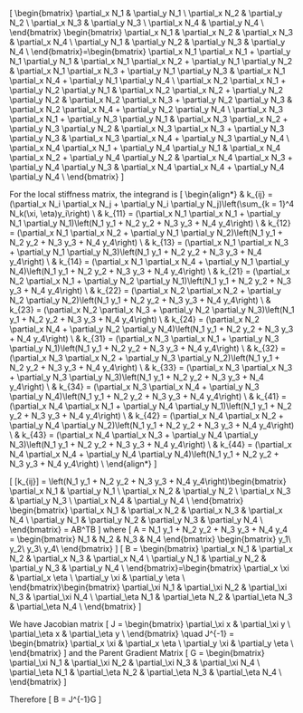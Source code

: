 \[
\begin{bmatrix}
    \partial_x N_1 & \partial_y N_1 \\
    \partial_x N_2 & \partial_y N_2 \\
    \partial_x N_3 & \partial_y N_3 \\
    \partial_x N_4 & \partial_y N_4 \\
\end{bmatrix}
\begin{bmatrix}
    \partial_x N_1 & \partial_x N_2 & \partial_x N_3 & \partial_x N_4 \\
    \partial_y N_1 & \partial_y N_2 & \partial_y N_3 & \partial_y N_4 \\
\end{bmatrix}=\begin{bmatrix}
    \partial_x N_1 \partial_x N_1 + \partial_y N_1  \partial_y N_1 & \partial_x N_1 \partial_x N_2 + \partial_y N_1  \partial_y N_2 & \partial_x N_1 \partial_x N_3 + \partial_y N_1  \partial_y N_3 & \partial_x N_1 \partial_x N_4 + \partial_y N_1  \partial_y N_4 \\
    \partial_x N_2 \partial_x N_1 + \partial_y N_2  \partial_y N_1 & \partial_x N_2 \partial_x N_2 + \partial_y N_2  \partial_y N_2 & \partial_x N_2 \partial_x N_3 + \partial_y N_2  \partial_y N_3 & \partial_x N_2 \partial_x N_4 + \partial_y N_2  \partial_y N_4 \\
    \partial_x N_3 \partial_x N_1 + \partial_y N_3  \partial_y N_1 & \partial_x N_3 \partial_x N_2 + \partial_y N_3  \partial_y N_2 & \partial_x N_3 \partial_x N_3 + \partial_y N_3  \partial_y N_3 & \partial_x N_3 \partial_x N_4 + \partial_y N_3  \partial_y N_4 \\
    \partial_x N_4 \partial_x N_1 + \partial_y N_4  \partial_y N_1 & \partial_x N_4 \partial_x N_2 + \partial_y N_4  \partial_y N_2 & \partial_x N_4 \partial_x N_3 + \partial_y N_4  \partial_y N_3 & \partial_x N_4 \partial_x N_4 + \partial_y N_4  \partial_y N_4 \\
\end{bmatrix}
\]

For the local stiffness matrix, the integrand is
\[
\begin{align*}
& k_{ij} = (\partial_x N_i \partial_x N_j + \partial_y N_i \partial_y N_j)\left(\sum_{k = 1}^4 N_k(\xi, \eta)y_i\right) \\
& k_{11} = (\partial_x N_1 \partial_x N_1 + \partial_y N_1 \partial_y N_1)\left(N_1 y_1 + N_2 y_2 + N_3 y_3 + N_4 y_4\right) \\
& k_{12} = (\partial_x N_1 \partial_x N_2 + \partial_y N_1 \partial_y N_2)\left(N_1 y_1 + N_2 y_2 + N_3 y_3 + N_4 y_4\right) \\
& k_{13} = (\partial_x N_1 \partial_x N_3 + \partial_y N_1 \partial_y N_3)\left(N_1 y_1 + N_2 y_2 + N_3 y_3 + N_4 y_4\right) \\
& k_{14} = (\partial_x N_1 \partial_x N_4 + \partial_y N_1 \partial_y N_4)\left(N_1 y_1 + N_2 y_2 + N_3 y_3 + N_4 y_4\right) \\
& k_{21} = (\partial_x N_2 \partial_x N_1 + \partial_y N_2 \partial_y N_1)\left(N_1 y_1 + N_2 y_2 + N_3 y_3 + N_4 y_4\right) \\
& k_{22} = (\partial_x N_2 \partial_x N_2 + \partial_y N_2 \partial_y N_2)\left(N_1 y_1 + N_2 y_2 + N_3 y_3 + N_4 y_4\right) \\
& k_{23} = (\partial_x N_2 \partial_x N_3 + \partial_y N_2 \partial_y N_3)\left(N_1 y_1 + N_2 y_2 + N_3 y_3 + N_4 y_4\right) \\
& k_{24} = (\partial_x N_2 \partial_x N_4 + \partial_y N_2 \partial_y N_4)\left(N_1 y_1 + N_2 y_2 + N_3 y_3 + N_4 y_4\right) \\
& k_{31} = (\partial_x N_3 \partial_x N_1 + \partial_y N_3 \partial_y N_1)\left(N_1 y_1 + N_2 y_2 + N_3 y_3 + N_4 y_4\right) \\
& k_{32} = (\partial_x N_3 \partial_x N_2 + \partial_y N_3 \partial_y N_2)\left(N_1 y_1 + N_2 y_2 + N_3 y_3 + N_4 y_4\right) \\
& k_{33} = (\partial_x N_3 \partial_x N_3 + \partial_y N_3 \partial_y N_3)\left(N_1 y_1 + N_2 y_2 + N_3 y_3 + N_4 y_4\right) \\
& k_{34} = (\partial_x N_3 \partial_x N_4 + \partial_y N_3 \partial_y N_4)\left(N_1 y_1 + N_2 y_2 + N_3 y_3 + N_4 y_4\right) \\
& k_{41} = (\partial_x N_4 \partial_x N_1 + \partial_y N_4 \partial_y N_1)\left(N_1 y_1 + N_2 y_2 + N_3 y_3 + N_4 y_4\right) \\
& k_{42} = (\partial_x N_4 \partial_x N_2 + \partial_y N_4 \partial_y N_2)\left(N_1 y_1 + N_2 y_2 + N_3 y_3 + N_4 y_4\right) \\
& k_{43} = (\partial_x N_4 \partial_x N_3 + \partial_y N_4 \partial_y N_3)\left(N_1 y_1 + N_2 y_2 + N_3 y_3 + N_4 y_4\right) \\
& k_{44} = (\partial_x N_4 \partial_x N_4 + \partial_y N_4 \partial_y N_4)\left(N_1 y_1 + N_2 y_2 + N_3 y_3 + N_4 y_4\right) \\
\end{align*}
\]

\[
[k_{ij}] = \left(N_1 y_1 + N_2 y_2 + N_3 y_3 + N_4 y_4\right)\begin{bmatrix}
    \partial_x N_1 & \partial_y N_1 \\
    \partial_x N_2 & \partial_y N_2 \\
    \partial_x N_3 & \partial_y N_3 \\
    \partial_x N_4 & \partial_y N_4 \\
\end{bmatrix}
\begin{bmatrix}
    \partial_x N_1 & \partial_x N_2 & \partial_x N_3 & \partial_x N_4 \\
    \partial_y N_1 & \partial_y N_2 & \partial_y N_3 & \partial_y N_4 \\
\end{bmatrix} = AB^TB
\]
where
\[
A = N_1 y_1 + N_2 y_2 + N_3 y_3 + N_4 y_4 =
\begin{bmatrix}
N_1 & N_2 & N_3 & N_4
\end{bmatrix}
\begin{bmatrix}
y_1\\
y_2\\
y_3\\
y_4\\
\end{bmatrix}
\]
\[
B = \begin{bmatrix}
    \partial_x N_1 & \partial_x N_2 & \partial_x N_3 & \partial_x N_4 \\
    \partial_y N_1 & \partial_y N_2 & \partial_y N_3 & \partial_y N_4 \\
\end{bmatrix}=\begin{bmatrix}
    \partial_x \xi & \partial_x \eta \\
    \partial_y \xi & \partial_y \eta \\
\end{bmatrix}\begin{bmatrix}
    \partial_\xi N_1 & \partial_\xi N_2 & \partial_\xi N_3 & \partial_\xi N_4 \\
    \partial_\eta N_1 & \partial_\eta N_2 & \partial_\eta N_3 & \partial_\eta N_4 \\
\end{bmatrix}
\]

We have Jacobian matrix
\[
J = \begin{bmatrix}
    \partial_\xi x & \partial_\xi y \\
    \partial_\eta x & \partial_\eta y \\
\end{bmatrix} \quad
J^{-1} = \begin{bmatrix}
    \partial_x \xi & \partial_x \eta \\
    \partial_y \xi & \partial_y \eta \\
\end{bmatrix}
\]
and the Parent Gradient Matrix
\[
G = \begin{bmatrix}
    \partial_\xi N_1 & \partial_\xi N_2 & \partial_\xi N_3 & \partial_\xi N_4 \\
    \partial_\eta N_1 & \partial_\eta N_2 & \partial_\eta N_3 & \partial_\eta N_4 \\
\end{bmatrix}
\]

Therefore
\[
B = J^{-1}G
\]